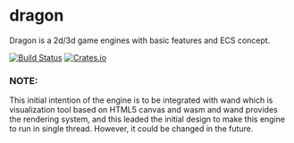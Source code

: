 # dragon
Dragon is a 2d/3d game engines with basic features and ECS concept.

[![Build Status][travis-image]][travis-url]  [![Crates.io][s2]][ci]

### NOTE:

This initial intention of the engine is to be integrated with wand which is visualization tool based on HTML5 canvas and wasm and wand provides the rendering system, and this leaded the initial design to make this engine to run in single thread. However, it could be changed in the future.  

[s2]: https://img.shields.io/crates/v/dragon.svg
[ci]: https://crates.io/crates/dragon/
[travis-image]: https://img.shields.io/travis/devfans/moba-proto/master.svg
[travis-url]: https://travis-ci.org/devfans/moba-proto


